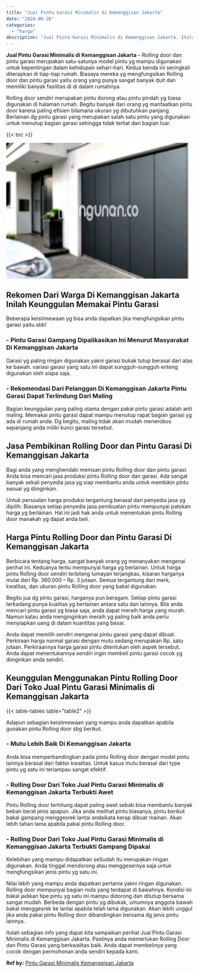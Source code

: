 ```yaml
---
title: "Jual Pintu Garasi Minimalis di Kemanggisan Jakarta"
date: "2024-08-26"
categories: 
  - "harga"
description: "Jual Pintu Garasi Minimalis di Kemanggisan Jakarta. Itulah sebagian info yang dapat kita sampaikan perihal Jual Pintu Garasi Minimalis di Kemanggisan Jakarta..."
---
```


**Jual Pintu Garasi Minimalis di Kemanggisan Jakarta** – Rolling door dan pintu garasi merupakan satu-satunya model pintu yg mampu digunakan untuk kepentingan dalam kehidupan sehari-hari. Kedua benda ini seringkali diterapkan di tiap-tiap rumah. Biasaya mereka yg mengfungsikan Rolling door dan pintu garasi yaitu orang yang punya sangat banyak duit dan memiliki banyak fasilitas di di dalam rumahnya.

Rolling door sendiri merupakan pintu dorong atau pintu pindah yg biasa digunakan di halaman rumah. Begitu banyak dari orang yg manfaatkan pintu door karena paling efisien bilamana ukuran yg dibutuhkan panjang. Berlainan dg pintu garasi yang merupakan salah satu pintu yang digunakan untuk menutup bagian garasi sehingga tidak terliat dari bagian luar.

{{< toc >}}

![Jual Pintu Garasi Minimalis di Kemanggisan Jakarta](/images/pintu-garasi-57.png)

## Rekomen Dari Warga Di Kemanggisan Jakarta Inilah Keunggulan Memakai Pintu Garasi

Beberapa keistimewaan yg bisa anda dapatkan jika mengfungsikan pintu garasi yaitu sbb!

### \- Pintu Garasi Gampang Dipalikasikan Ini Menurut Masyarakat Di Kemanggisan Jakarta

Garasi yg paling ringan digunakan yakni garasi bukak tutup berasal dari atas ke bawah. variasi garasi yang satu ini dapat sungguh-sungguh enteng digunakan oleh siapa saja.

### \- Rekomendasi Dari Pelanggan Di Kemanggisan Jakarta Pintu Garasi Dapat Terlindung Dari Maling

Bagian keunggulan yang paling utama dengan pakai pintu garasi adalah anti maling. Memakai pintu garasi dapat mampu menutup rapat bagian garasi yg ada di rumah anda. Dg begitu, maling tidak akan mudah menerobos sepanjang anda miliki kunci garasi tersebut.

## Jasa Pembikinan Rolling Door dan Pintu Garasi Di Kemanggisan Jakarta

Bagi anda yang menghendaki memsan pintu Rolling door dan pintu garasi. Anda bisa mencari jasa produksi pintu Rolling door dan garasi. Ada sangat banyak sekali penyedia jasa yg siap membantu anda untuk membikin pintu sesuai yg diinginkan.

Untuk persoalan harga produksi tergantung berasal dari penyedia jasa yg dipilih. Biasanya setiap penyedia jasa pembuatan pintu mempunyai patokan harga yg berlainan. Hal ini jadi hak anda untuk menentukan pintu Rolling door manakah yg dapat anda beli.

## Harga Pintu Rolling Door dan Pintu Garasi Di Kemanggisan Jakarta

Berbicara tentang harga, sangat banyak orang yg menanyakan mengenai perihal ini. Keduanya tentu mempunyai harga yg berlainan. Untuk harga pintu Rolling door sendiri terbilang lumayan terjangkau, kisaran harganya mulai dari Rp. 360.000 – Rp. 3 jutaan. Semua tergantung dari merk, kwalitas, dan ukuran pintu Rolling door yang bakal digunakan.

Begitu jua dg pintu garasi, harganya pun beragam. Setiap pintu garasi terkadang punya kualitas yg berlainan antara satu dan lainnya. Bila anda mencari pintu garasi yg biasa saja, anda dapat meraih harga yang murah. Namun kalau anda menginginkan meraih yg paling baik anda perlu menyiapkan uang di dalam kuantitas yang besar.

Anda dapat memilih sendiri mengenai pintu garasi yang dapat dibuat. Perkiraan harga normal garasi dengan mutu sedang merupakan Rp. satu jutaan. Perkiraannya harga garasi pintu ditentukan oleh aspek tersebut. Anda dapat menentukannya sendiri ingin membeli pintu garasi cocok yg diinginkan anda sendiri.

## Keunggulan Menggunakan Pintu Rolling Door Dari Toko Jual Pintu Garasi Minimalis di Kemanggisan Jakarta

{{< table-tables table="table2" >}}

Adapun sebagian keistimewaan yang mampu anda dapatkan apabila gunakan pintu Rolling door sbg berikut.

### \- Mutu Lebih Baik Di Kemanggisan Jakarta

Anda bisa memperbandingkan pada pintu Rolling door dengan model pintu lainnya berasal dari faktor kwalitas. Untuk kasus mutu berasal dari type pintu yg satu ini terlampau sangat efektif.

### \- Rolling Door Dari Toko Jual Pintu Garasi Minimalis di Kemanggisan Jakarta Terbukti Awet

Pintu Rolling door terhitung dapat paling awet sebab bisa membantu banyak beban berat jenis apapun. Jika anda melihat pintu biasanya, pintu berikut bakal gampang menggesrek lantai andaikata kerap dibuat mainan. Akan lebih tahan lama apabila pakai pintu Rolling door.

### \- Rolling Door Dari Toko Jual Pintu Garasi Minimalis di Kemanggisan Jakarta Terbukti Gampang Dipakai

Kelebihan yang mampu didapatkan seSudah itu merupakan ringan digunakan. Anda tinggal mendorong atau menggesernya saja untuk mengfungsikan jenis pintu yg satu ini.

Nilai lebih yang mampu anda dapatkan pertama yakni ringan digunakan. Rolling door mempunyai bagian roda yang terdapat di bawahnya. Kondisi ini bakal jadikan tipe pintu yg satu ini mampu didorong dan ditutup bersama sangat mudah. Berbeda dengan pintu yg dibukak, umumnya anggota bawah bakal menggesrek ke lantai apabila telah lama digunakan. Akan lebih unggul jika anda pakai pintu Rolling door dibandingkan bersama dg jenis pintu lainnya.

Itulah sebagian info yang dapat kita sampaikan perihal Jual Pintu Garasi Minimalis di Kemanggisan Jakarta. Pastinya anda memerlukan Rolling Door dan Pintu Garasi yang berkwalitas baik. Anda dapat membelinya yang cocok dengan permohonan anda sendiri kepada kami.

**Ref by:** [Pintu Garasi Minimalis Kemanggisan Jakarta](https://id.wikipedia.org/wiki/Pintu)
